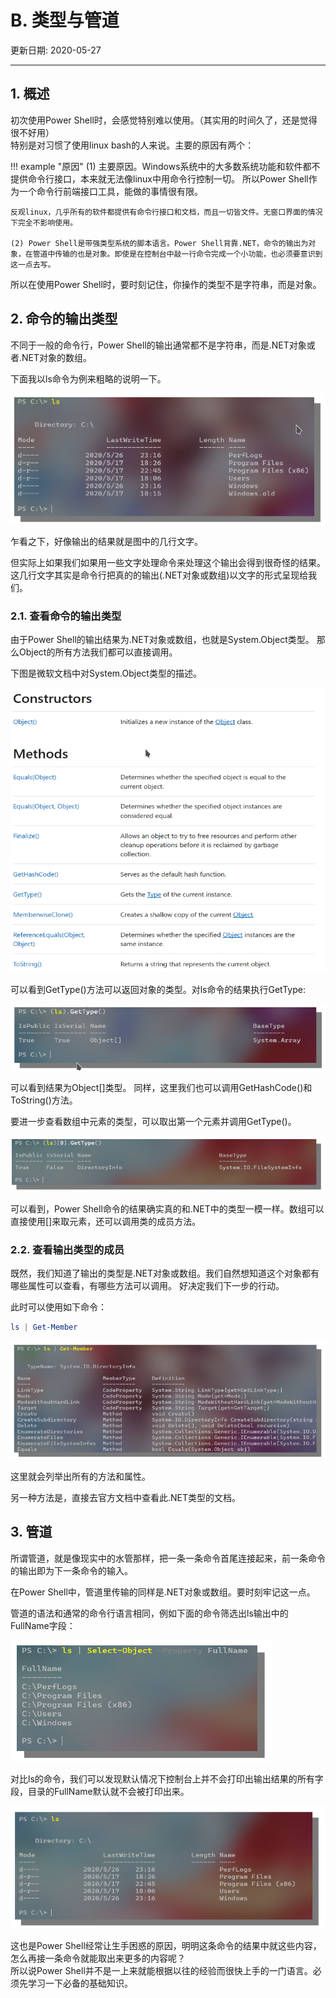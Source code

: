 # B. 类型与管道

更新日期: 2020-05-27

--------------------------------------

## 1.	概述	

初次使用Power Shell时，会感觉特别难以使用。（其实用的时间久了，还是觉得很不好用）	
特别是对习惯了使用linux bash的人来说。主要的原因有两个：	

!!! example "原因"
    (1)	主要原因。Windows系统中的大多数系统功能和软件都不提供命令行接口，本来就无法像linux中用命令行控制一切。
    所以Power Shell作为一个命令行前端接口工具，能做的事情很有限。

    反观linux，几乎所有的软件都提供有命令行接口和文档，而且一切皆文件。无窗口界面的情况下完全不影响使用。

    (2)	Power Shell是带强类型系统的脚本语言。Power Shell背靠.NET，命令的输出为对象，在管道中传输的也是对象。即使是在控制台中敲一行命令完成一个小功能，也必须要意识到这一点去写。

所以在使用Power Shell时，要时刻记住，你操作的类型不是字符串，而是对象。	

## 2.	命令的输出类型	

不同于一般的命令行，Power Shell的输出通常都不是字符串，而是.NET对象或者.NET对象的数组。	

下面我以ls命令为例来粗略的说明一下。	

![pwsh](S002.files/Screenshot_20200724_211248.png)

乍看之下，好像输出的结果就是图中的几行文字。	

但实际上如果我们如果用一些文字处理命令来处理这个输出会得到很奇怪的结果。	
这几行文字其实是命令行把真的的输出(.NET对象或数组)以文字的形式呈现给我们。	

### 2.1.	查看命令的输出类型

由于Power Shell的输出结果为.NET对象或数组，也就是System.Object类型。
那么Object的所有方法我们都可以直接调用。

下图是微软文档中对System.Object类型的描述。

![pwsh](S002.files/Screenshot_20200724_211347.png)

可以看到GetType()方法可以返回对象的类型。对ls命令的结果执行GetType:

![pwsh](S002.files/Screenshot_20200724_211422.png)

可以看到结果为Object[]类型。
同样，这里我们也可以调用GetHashCode()和ToString()方法。

要进一步查看数组中元素的类型，可以取出第一个元素并调用GetType()。

![pwsh](S002.files/Screenshot_20200724_211449.png)

可以看到，Power Shell命令的结果确实真的和.NET中的类型一模一样。数组可以直接使用[]来取元素，还可以调用类的成员方法。

### 2.2.	查看输出类型的成员

既然，我们知道了输出的类型是.NET对象或数组。我们自然想知道这个对象都有哪些属性可以查看，有哪些方法可以调用。
好决定我们下一步的行动。

此时可以使用如下命令：

```powershell
ls | Get-Member
```

![pwsh](S002.files/Screenshot_20200724_211519.png)

这里就会列举出所有的方法和属性。

另一种方法是，直接去官方文档中查看此.NET类型的文档。

## 3.	管道	

所谓管道，就是像现实中的水管那样，把一条一条命令首尾连接起来，前一条命令的输出即为下一条命令的输入。	

在Power Shell中，管道里传输的同样是.NET对象或数组。要时刻牢记这一点。	

管道的语法和通常的命令行语言相同，例如下面的命令筛选出ls输出中的FullName字段：	

![pwsh](S002.files/Screenshot_20200724_211546.png)

对比ls的命令，我们可以发现默认情况下控制台上并不会打印出输出结果的所有字段，目录的FullName默认就不会被打印出来。	

![pwsh](S002.files/Screenshot_20200724_211614.png)

这也是Power Shell经常让生手困惑的原因，明明这条命令的结果中就这些内容，怎么再接一条命令就能取出来更多的内容呢？	
所以说Power Shell并不是一上来就能根据以往的经验而很快上手的一门语言。必须先学习一下必备的基础知识。	
